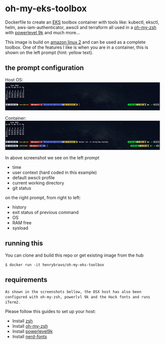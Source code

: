 # oh-my-eks-toolbox

Dockerfile to create an [EKS](https://aws.amazon.com/eks) toolbox container with tools like: kubectl, eksctl, helm, aws-iam-authenticator, awscli and terraform all used in a [oh-my-zsh](https://ohmyz.sh/) with [powerlevel 9k](https://github.com/bhilburn/powerlevel9k) 
and much more...

This image is build on [amazon linux 2](https://aws.amazon.com/amazon-linux-2) and can be used as a complete toolbox. One of the features I like is when you are in a container, this is shown on the left prompt (hint: yellow text).

## the prompt configuration

Host OS:
![](img/img1.jpeg)

Container:
![](img/img2.jpeg)

In above screenshot we see on the left prompt

- time
- user context (hard coded in this example)
- default awscli profile
- current working directory
- git status

on the right prompt, from right to left:

- history
- exit status of previous command
- OS
- RAM free
- sysload

## running this

You can clone and build this repo or get existing image from the hub

```
$ docker run -it henrybravo/oh-my-eks-toolbox
```

## requirements

`As shown in the screenshots bellow, the OSX host has also been configured with oh-my-zsh, powerlvl 9k and the Hack fonts and runs iTerm2.`

Please follow this guides to set up your host:

* Install [zsh](https://github.com/robbyrussell/oh-my-zsh/wiki/Installing-ZSH)
* Install [oh-my-zsh](https://github.com/robbyrussell/oh-my-zsh#basic-installation)
* Install [powerlevel9k](https://github.com/bhilburn/powerlevel9k#installation)
 * Install [nerd-fonts](https://github.com/ryanoasis/nerd-fonts#option-5-clone-the-repo)
 
